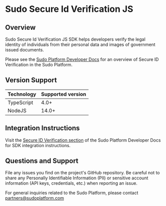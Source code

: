 # Sudo Secure Id Verification JS

## Overview

Sudo Secure Id Verification JS SDK helps developers verify the legal identity of individuals from their personal data and images of government issued documents.

Please see the [Sudo Platform Developer Docs](https://sudoplatform.com/docs) for an overview of Secure ID Verification in the Sudo Platform.

## Version Support

| Technology | Supported version |
| ---------- | ----------------- |
| TypeScript | 4.0+              |
| NodeJS     | 14.0+             |

## Integration Instructions

Visit the [Secure ID Verification section](https://docs.sudoplatform.com/guides/identity-verification) of the Sudo Platform Developer Docs for SDK integration instructions.

## Questions and Support

File any issues you find on the project's GitHub repository. Be careful not to share any Personally Identifiable Information (PII) or sensitive account information (API keys, credentials, etc.) when reporting an issue.

For general inquiries related to the Sudo Platform, please contact [partners@sudoplatform.com](mailto:partners@sudoplatform.com)
